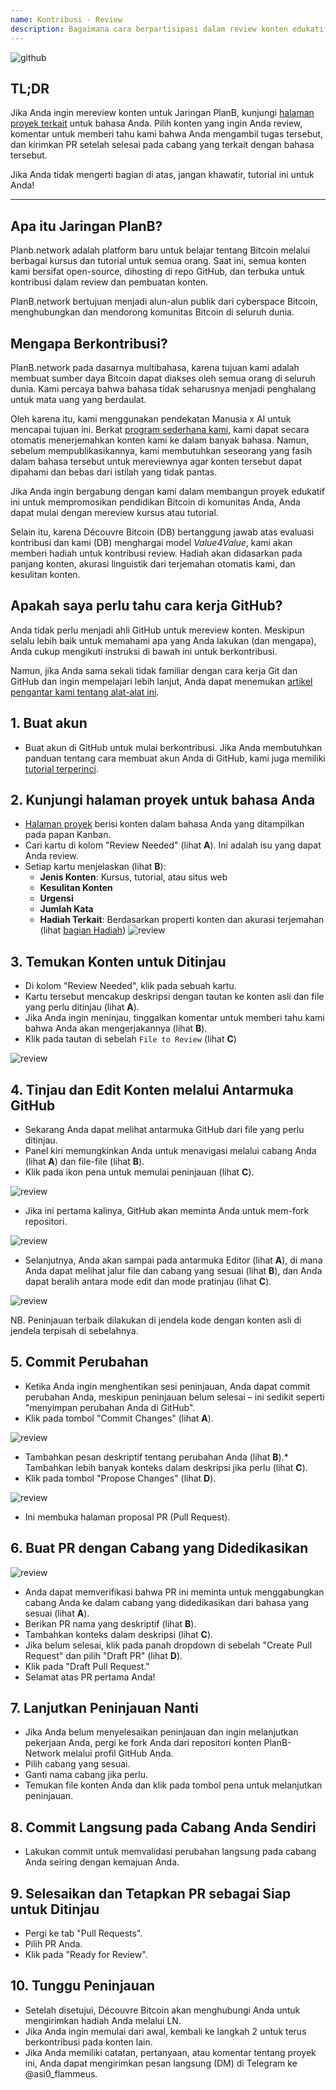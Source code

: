 ```yaml
---
name: Kontribusi - Review
description: Bagaimana cara berpartisipasi dalam review konten edukatif di Jaringan PlanB?
---
```

![github](assets/cover.webp)

## TL;DR
Jika Anda ingin mereview konten untuk Jaringan PlanB, kunjungi [halaman proyek terkait](https://github.com/PlanB-Network/bitcoin-educational-content/projects?query=is%3Aopen) untuk bahasa Anda. Pilih konten yang ingin Anda review, komentar untuk memberi tahu kami bahwa Anda mengambil tugas tersebut, dan kirimkan PR setelah selesai pada cabang yang terkait dengan bahasa tersebut.

Jika Anda tidak mengerti bagian di atas, jangan khawatir, tutorial ini untuk Anda!

---

## Apa itu Jaringan PlanB?

Planb.network adalah platform baru untuk belajar tentang Bitcoin melalui berbagai kursus dan tutorial untuk semua orang. Saat ini, semua konten kami bersifat open-source, dihosting di repo GitHub, dan terbuka untuk kontribusi dalam review dan pembuatan konten.

PlanB.network bertujuan menjadi alun-alun publik dari cyberspace Bitcoin, menghubungkan dan mendorong komunitas Bitcoin di seluruh dunia.

## Mengapa Berkontribusi?

PlanB.network pada dasarnya multibahasa, karena tujuan kami adalah membuat sumber daya Bitcoin dapat diakses oleh semua orang di seluruh dunia. Kami percaya bahwa bahasa tidak seharusnya menjadi penghalang untuk mata uang yang berdaulat.

Oleh karena itu, kami menggunakan pendekatan Manusia x AI untuk mencapai tujuan ini. Berkat [program sederhana kami](https://github.com/Asi0Flammeus/LLM-Translator), kami dapat secara otomatis menerjemahkan konten kami ke dalam banyak bahasa. Namun, sebelum mempublikasikannya, kami membutuhkan seseorang yang fasih dalam bahasa tersebut untuk mereviewnya agar konten tersebut dapat dipahami dan bebas dari istilah yang tidak pantas.

Jika Anda ingin bergabung dengan kami dalam membangun proyek edukatif ini untuk mempromosikan pendidikan Bitcoin di komunitas Anda, Anda dapat mulai dengan mereview kursus atau tutorial.

Selain itu, karena Découvre Bitcoin (DB) bertanggung jawab atas evaluasi kontribusi dan kami (DB) menghargai model *Value4Value*, kami akan memberi hadiah untuk kontribusi review. Hadiah akan didasarkan pada panjang konten, akurasi linguistik dari terjemahan otomatis kami, dan kesulitan konten.

## Apakah saya perlu tahu cara kerja GitHub?

Anda tidak perlu menjadi ahli GitHub untuk mereview konten.
Meskipun selalu lebih baik untuk memahami apa yang Anda lakukan (dan mengapa), Anda cukup mengikuti instruksi di bawah ini untuk berkontribusi.

Namun, jika Anda sama sekali tidak familiar dengan cara kerja Git dan GitHub dan ingin mempelajari lebih lanjut, Anda dapat menemukan [artikel pengantar kami tentang alat-alat ini](https://planb.network/tutorials/others/basics-of-github).

## 1. Buat akun
* Buat akun di GitHub untuk mulai berkontribusi. Jika Anda membutuhkan panduan tentang cara membuat akun Anda di GitHub, kami juga memiliki [tutorial terperinci](https://planb.network/tutorials/others/create-github-account).
## **2. Kunjungi halaman proyek untuk bahasa Anda**
* [Halaman proyek](https://github.com/PlanB-Network/bitcoin-educational-content/projects?query=is%3Aopen) berisi konten dalam bahasa Anda yang ditampilkan pada papan Kanban.
* Cari kartu di kolom "Review Needed" (lihat **A**). Ini adalah isu yang dapat Anda review.
* Setiap kartu menjelaskan (lihat **B**):
	- **Jenis Konten**: Kursus, tutorial, atau situs web
	- **Kesulitan Konten**
	- **Urgensi**
	- **Jumlah Kata**
	- **Hadiah Terkait**: Berdasarkan properti konten dan akurasi terjemahan (lihat [bagian Hadiah](https://github.com/PlanB-Network/bitcoin-educational-content?tab=readme-ov-file#sat-reward))
![review](assets/1.webp)
## **3. Temukan Konten untuk Ditinjau**
* Di kolom "Review Needed", klik pada sebuah kartu.
* Kartu tersebut mencakup deskripsi dengan tautan ke konten asli dan file yang perlu ditinjau (lihat **A**).
* Jika Anda ingin meninjau, tinggalkan komentar untuk memberi tahu kami bahwa Anda akan mengerjakannya (lihat **B**).
* Klik pada tautan di sebelah `File to Review` (lihat **C**)

![review](assets/2.webp)

## **4. Tinjau dan Edit Konten melalui Antarmuka GitHub**
* Sekarang Anda dapat melihat antarmuka GitHub dari file yang perlu ditinjau.
* Panel kiri memungkinkan Anda untuk menavigasi melalui cabang Anda (lihat **A**) dan file-file (lihat **B**).
* Klik pada ikon pena untuk memulai peninjauan (lihat **C**).

![review](assets/3.webp)

* Jika ini pertama kalinya, GitHub akan meminta Anda untuk mem-fork repositori.

![review](assets/4.webp)

* Selanjutnya, Anda akan sampai pada antarmuka Editor (lihat **A**), di mana Anda dapat melihat jalur file dan cabang yang sesuai (lihat **B**), dan Anda dapat beralih antara mode edit dan mode pratinjau (lihat **C**).

![review](assets/5.webp)

NB. Peninjauan terbaik dilakukan di jendela kode dengan konten asli di jendela terpisah di sebelahnya.

## **5. Commit Perubahan**

* Ketika Anda ingin menghentikan sesi peninjauan, Anda dapat commit perubahan Anda, meskipun peninjauan belum selesai – ini sedikit seperti "menyimpan perubahan Anda di GitHub".
* Klik pada tombol "Commit Changes" (lihat **A**).

![review](assets/6.webp)
* Tambahkan pesan deskriptif tentang perubahan Anda (lihat **B**).* Tambahkan lebih banyak konteks dalam deskripsi jika perlu (lihat **C**).
* Klik pada tombol "Propose Changes" (lihat **D**).

![review](assets/7.webp)

* Ini membuka halaman proposal PR (Pull Request).

## **6. Buat PR dengan Cabang yang Didedikasikan**
![review](assets/8.webp)

* Anda dapat memverifikasi bahwa PR ini meminta untuk menggabungkan cabang Anda ke dalam cabang yang didedikasikan dari bahasa yang sesuai (lihat **A**).
* Berikan PR nama yang deskriptif (lihat **B**).
* Tambahkan konteks dalam deskripsi (lihat **C**).
* Jika belum selesai, klik pada panah dropdown di sebelah "Create Pull Request" dan pilih "Draft PR" (lihat **D**).
* Klik pada "Draft Pull Request."
* Selamat atas PR pertama Anda!

## **7. Lanjutkan Peninjauan Nanti**
* Jika Anda belum menyelesaikan peninjauan dan ingin melanjutkan pekerjaan Anda, pergi ke fork Anda dari repositori konten PlanB-Network melalui profil GitHub Anda.
* Pilih cabang yang sesuai.
* Ganti nama cabang jika perlu.
* Temukan file konten Anda dan klik pada tombol pena untuk melanjutkan peninjauan.

## **8. Commit Langsung pada Cabang Anda Sendiri**
* Lakukan commit untuk memvalidasi perubahan langsung pada cabang Anda seiring dengan kemajuan Anda.

## **9. Selesaikan dan Tetapkan PR sebagai Siap untuk Ditinjau**
* Pergi ke tab "Pull Requests".
* Pilih PR Anda.
* Klik pada "Ready for Review".

## 10. Tunggu Peninjauan
* Setelah disetujui, Découvre Bitcoin akan menghubungi Anda untuk mengirimkan hadiah Anda melalui LN.
* Jika Anda ingin memulai dari awal, kembali ke langkah 2 untuk terus berkontribusi pada konten lain.
* Jika Anda memiliki catatan, pertanyaan, atau komentar tentang proyek ini, Anda dapat mengirimkan pesan langsung (DM) di Telegram ke @asi0_flammeus.
